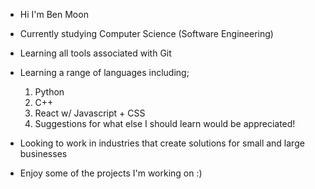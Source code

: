 - Hi I'm Ben Moon
- Currently studying Computer Science (Software Engineering)
- Learning all tools associated with Git
- Learning a range of languages including;
  1. Python
  2. C++
  3. React w/ Javascript + CSS
  4. Suggestions for what else I should learn would be appreciated!

- Looking to work in industries that create solutions for small and large businesses
- Enjoy some of the projects I'm working on :)
